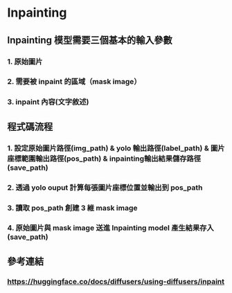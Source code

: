 # Inpainting
## Inpainting 模型需要三個基本的輸入參數
### 1. 原始圖片
### 2. 需要被 inpaint 的區域（mask image）
### 3. inpaint 內容(文字敘述)

## 程式碼流程
### 1. 設定原始圖片路徑(img_path) & yolo 輸出路徑(label_path) & 圖片座標範圍輸出路徑(pos_path) & inpainting輸出結果儲存路徑(save_path)
### 2. 透過 yolo ouput 計算每張圖片座標位置並輸出到 pos_path
### 3. 讀取 pos_path 創建 3 維 mask image
### 4. 原始圖片與 mask image 送進 Inpainting model 產生結果存入(save_path)

## 參考連結
### https://huggingface.co/docs/diffusers/using-diffusers/inpaint 
